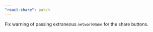 ```yaml
---
"react-share": patch
---
```


Fix warning of passing extraneous `networkName` for the share buttons.

